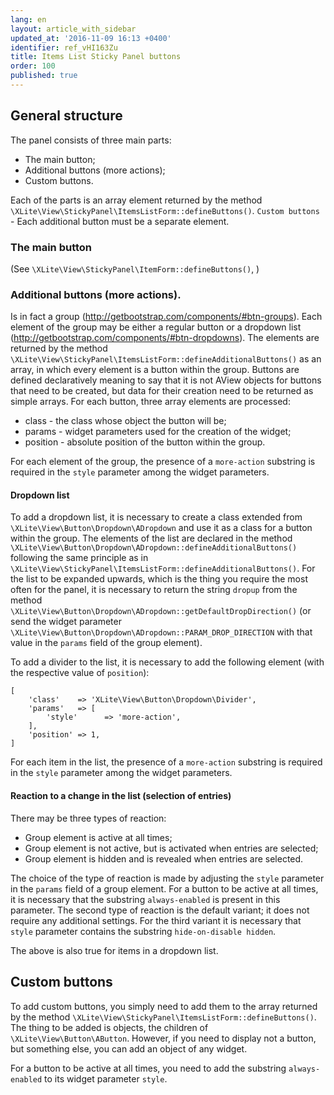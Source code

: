 ```yaml
---
lang: en
layout: article_with_sidebar
updated_at: '2016-11-09 16:13 +0400'
identifier: ref_vHI163Zu
title: Items List Sticky Panel buttons
order: 100
published: true
---
```

## General structure

The panel consists of three main parts:
- The main button;
- Additional buttons (more actions);
- Custom buttons.

Each of the parts is an array element returned by the method `\XLite\View\StickyPanel\ItemsListForm::defineButtons()`. `Custom buttons` - Each additional button must be a separate element.  

### The main button

(See `\XLite\View\StickyPanel\ItemForm::defineButtons()`, )

### Additional buttons (more actions).

Is in fact a group (http://getbootstrap.com/components/#btn-groups). Each element of the group may be either a regular button or a dropdown list (http://getbootstrap.com/components/#btn-dropdowns). The elements are returned by the method `\XLite\View\StickyPanel\ItemsListForm::defineAdditionalButtons()` as an array, in  which every element is a button within the group. Buttons are defined declaratively meaning to say that it is not AView objects for buttons that need to be created, but data for their creation need to be returned as simple arrays. For each button, three array elements are processed:

- class - the class whose object the button will be;
- params - widget parameters used for the creation of the widget;
- position - absolute position of the button within the group.

For each element of the group, the presence of a `more-action` substring is required in the `style` parameter among the widget parameters.

#### Dropdown list

To add a dropdown list, it is necessary to create a class extended from `\XLite\View\Button\Dropdown\ADropdown` and use it as a class for a button within the group. The elements of the list are declared in the method `\XLite\View\Button\Dropdown\ADropdown::defineAdditionalButtons()` following the same principle as in `\XLite\View\StickyPanel\ItemsListForm::defineAdditionalButtons()`. For the list to be expanded upwards, which is the thing you require the most often for the panel, it is necessary to return the string `dropup` from the method `\XLite\View\Button\Dropdown\ADropdown::getDefaultDropDirection()` (or send the widget parameter `\XLite\View\Button\Dropdown\ADropdown::PARAM_DROP_DIRECTION` with that value in the `params` field of the group element).

To add a divider to the list, it is necessary to add the following element (with the respective value of `position`):

```
[
    'class'    => 'XLite\View\Button\Dropdown\Divider',
    'params'   => [
        'style'      => 'more-action',
    ],
    'position' => 1,
]
```

For each item in the list, the presence of a `more-action` substring is required in the `style` parameter among the widget parameters.


#### Reaction to a change in the list (selection of entries)

There may be three types of reaction:

- Group element is active at all times;
- Group element is not active, but is activated when entries are selected;
- Group element is hidden and is revealed when entries are selected.

The choice of the type of reaction is made by adjusting the `style` parameter in the `params` field of a group element. For a button to be active at all times, it is necessary that the substring `always-enabled` is present in this parameter. The second type of reaction is the default variant; it does not require any additional settings. For the third variant it is necessary that `style` parameter contains the substring `hide-on-disable hidden`.

The above is also true for items in a dropdown list.

## Custom buttons

To add custom buttons, you simply need to add them to the array returned by the method `\XLite\View\StickyPanel\ItemsListForm::defineButtons()`. The thing to be added is objects, the children of `\XLite\View\Button\AButton`. However, if you need to display not a button, but something else, you can add an object of any widget.

For a button to be active at all times, you need to add the substring `always-enabled` to its widget parameter `style`.
